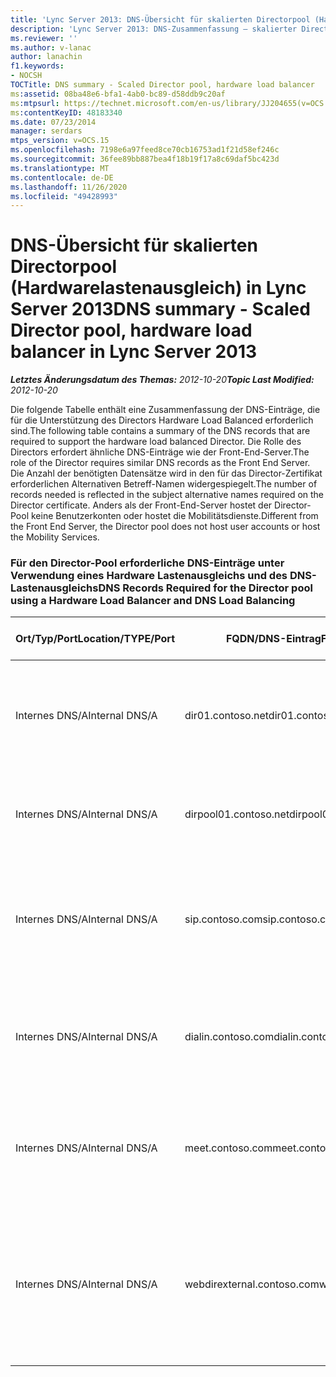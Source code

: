 ```yaml
---
title: 'Lync Server 2013: DNS-Übersicht für skalierten Directorpool (Hardwarelastenausgleich)'
description: 'Lync Server 2013: DNS-Zusammenfassung – skalierter Director-Pool, Hardware-Lastenausgleichsmodul.'
ms.reviewer: ''
ms.author: v-lanac
author: lanachin
f1.keywords:
- NOCSH
TOCTitle: DNS summary - Scaled Director pool, hardware load balancer
ms:assetid: 08ba48e6-bfa1-4ab0-bc89-d58ddb9c20af
ms:mtpsurl: https://technet.microsoft.com/en-us/library/JJ204655(v=OCS.15)
ms:contentKeyID: 48183340
ms.date: 07/23/2014
manager: serdars
mtps_version: v=OCS.15
ms.openlocfilehash: 7198e6a97feed8ce70cb16753ad1f21d58ef246c
ms.sourcegitcommit: 36fee89bb887bea4f18b19f17a8c69daf5bc423d
ms.translationtype: MT
ms.contentlocale: de-DE
ms.lasthandoff: 11/26/2020
ms.locfileid: "49428993"
---
```

# <a name="dns-summary---scaled-director-pool-hardware-load-balancer-in-lync-server-2013"></a><span data-ttu-id="78383-103">DNS-Übersicht für skalierten Directorpool (Hardwarelastenausgleich) in Lync Server 2013</span><span class="sxs-lookup"><span data-stu-id="78383-103">DNS summary - Scaled Director pool, hardware load balancer in Lync Server 2013</span></span>

<div data-xmlns="http://www.w3.org/1999/xhtml">

<div class="topic" data-xmlns="http://www.w3.org/1999/xhtml" data-msxsl="urn:schemas-microsoft-com:xslt" data-cs="https://msdn.microsoft.com/">

<div data-asp="https://msdn2.microsoft.com/asp">



</div>

<div id="mainSection">

<div id="mainBody"><span data-ttu-id="78383-104">

<span> </span></span><span class="sxs-lookup"><span data-stu-id="78383-104">

<span> </span></span></span>

<span data-ttu-id="78383-105">_**Letztes Änderungsdatum des Themas:** 2012-10-20_</span><span class="sxs-lookup"><span data-stu-id="78383-105">_**Topic Last Modified:** 2012-10-20_</span></span>

<span data-ttu-id="78383-106">Die folgende Tabelle enthält eine Zusammenfassung der DNS-Einträge, die für die Unterstützung des Directors Hardware Load Balanced erforderlich sind.</span><span class="sxs-lookup"><span data-stu-id="78383-106">The following table contains a summary of the DNS records that are required to support the hardware load balanced Director.</span></span> <span data-ttu-id="78383-107">Die Rolle des Directors erfordert ähnliche DNS-Einträge wie der Front-End-Server.</span><span class="sxs-lookup"><span data-stu-id="78383-107">The role of the Director requires similar DNS records as the Front End Server.</span></span> <span data-ttu-id="78383-108">Die Anzahl der benötigten Datensätze wird in den für das Director-Zertifikat erforderlichen Alternativen Betreff-Namen widergespiegelt.</span><span class="sxs-lookup"><span data-stu-id="78383-108">The number of records needed is reflected in the subject alternative names required on the Director certificate.</span></span> <span data-ttu-id="78383-109">Anders als der Front-End-Server hostet der Director-Pool keine Benutzerkonten oder hostet die Mobilitätsdienste.</span><span class="sxs-lookup"><span data-stu-id="78383-109">Different from the Front End Server, the Director pool does not host user accounts or host the Mobility Services.</span></span>

### <a name="dns-records-required-for-the-director-pool-using-a-hardware-load-balancer-and-dns-load-balancing"></a><span data-ttu-id="78383-110">Für den Director-Pool erforderliche DNS-Einträge unter Verwendung eines Hardware Lastenausgleichs und des DNS-Lastenausgleichs</span><span class="sxs-lookup"><span data-stu-id="78383-110">DNS Records Required for the Director pool using a Hardware Load Balancer and DNS Load Balancing</span></span>

<table>
<colgroup>
<col style="width: 25%" />
<col style="width: 25%" />
<col style="width: 25%" />
<col style="width: 25%" />
</colgroup>
<thead>
<tr class="header">
<th><span data-ttu-id="78383-111">Ort/Typ/Port</span><span class="sxs-lookup"><span data-stu-id="78383-111">Location/TYPE/Port</span></span></th>
<th><span data-ttu-id="78383-112">FQDN/DNS-Eintrag</span><span class="sxs-lookup"><span data-stu-id="78383-112">FQDN/DNS Record</span></span></th>
<th><span data-ttu-id="78383-113">IP-Adresse/FQDN</span><span class="sxs-lookup"><span data-stu-id="78383-113">IP Address/FQDN</span></span></th>
<th><span data-ttu-id="78383-114">Karten/Kommentare</span><span class="sxs-lookup"><span data-stu-id="78383-114">Maps to/Comments</span></span></th>
</tr>
</thead>
<tbody>
<tr class="odd">
<td><p><span data-ttu-id="78383-115">Internes DNS/A</span><span class="sxs-lookup"><span data-stu-id="78383-115">Internal DNS/A</span></span></p></td>
<td><p><span data-ttu-id="78383-116">dir01.contoso.net</span><span class="sxs-lookup"><span data-stu-id="78383-116">dir01.contoso.net</span></span></p></td>
<td><p><span data-ttu-id="78383-117">Director</span><span class="sxs-lookup"><span data-stu-id="78383-117">Director</span></span></p></td>
<td><p><span data-ttu-id="78383-118">Director-Hosteintrag für Replikation und Server-zu-Server-Kommunikation</span><span class="sxs-lookup"><span data-stu-id="78383-118">Director host record used for replication and server to server communication</span></span></p></td>
</tr>
<tr class="even">
<td><p><span data-ttu-id="78383-119">Internes DNS/A</span><span class="sxs-lookup"><span data-stu-id="78383-119">Internal DNS/A</span></span></p></td>
<td><p><span data-ttu-id="78383-120">dirpool01.contoso.net</span><span class="sxs-lookup"><span data-stu-id="78383-120">dirpool01.contoso.net</span></span></p></td>
<td><p><span data-ttu-id="78383-121">Director Pool HLB VIP</span><span class="sxs-lookup"><span data-stu-id="78383-121">Director pool HLB VIP</span></span></p></td>
<td><p><span data-ttu-id="78383-122">Host-Eintrag für den Director-Pool für DNS Load Balancing</span><span class="sxs-lookup"><span data-stu-id="78383-122">Host record for the DNS load balanced Director pool</span></span></p></td>
</tr>
<tr class="odd">
<td><p><span data-ttu-id="78383-123">Internes DNS/A</span><span class="sxs-lookup"><span data-stu-id="78383-123">Internal DNS/A</span></span></p></td>
<td><p><span data-ttu-id="78383-124">sip.contoso.com</span><span class="sxs-lookup"><span data-stu-id="78383-124">sip.contoso.com</span></span></p></td>
<td><p><span data-ttu-id="78383-125">Director Pool HLB VIP</span><span class="sxs-lookup"><span data-stu-id="78383-125">Director pool HLB VIP</span></span></p></td>
<td><p><span data-ttu-id="78383-126">SIP (Inbound Session Initiation Protocol) von der internen Schnittstelle des Edge-Servers</span><span class="sxs-lookup"><span data-stu-id="78383-126">Inbound session initiation protocol (SIP) from the internal interface of the Edge Server</span></span></p></td>
</tr>
<tr class="even">
<td><p><span data-ttu-id="78383-127">Internes DNS/A</span><span class="sxs-lookup"><span data-stu-id="78383-127">Internal DNS/A</span></span></p></td>
<td><p><span data-ttu-id="78383-128">dialin.contoso.com</span><span class="sxs-lookup"><span data-stu-id="78383-128">dialin.contoso.com</span></span></p></td>
<td><p><span data-ttu-id="78383-129">Director Pool HLB VIP</span><span class="sxs-lookup"><span data-stu-id="78383-129">Director pool HLB VIP</span></span></p></td>
<td><p><span data-ttu-id="78383-130">Hardware Load Balanced veröffentlichte Dialin-Webdienste vom Reverse-Proxy</span><span class="sxs-lookup"><span data-stu-id="78383-130">Hardware load balanced published dialin web services from reverse proxy</span></span></p></td>
</tr>
<tr class="odd">
<td><p><span data-ttu-id="78383-131">Internes DNS/A</span><span class="sxs-lookup"><span data-stu-id="78383-131">Internal DNS/A</span></span></p></td>
<td><p><span data-ttu-id="78383-132">meet.contoso.com</span><span class="sxs-lookup"><span data-stu-id="78383-132">meet.contoso.com</span></span></p></td>
<td><p><span data-ttu-id="78383-133">Director Pool HLB VIP</span><span class="sxs-lookup"><span data-stu-id="78383-133">Director pool HLB VIP</span></span></p></td>
<td><p><span data-ttu-id="78383-134">Hardware Load Balanced veröffentlicht Meet Web Services from Reverse Proxy</span><span class="sxs-lookup"><span data-stu-id="78383-134">Hardware load balanced published meet web services from reverse proxy</span></span></p></td>
</tr>
<tr class="even">
<td><p><span data-ttu-id="78383-135">Internes DNS/A</span><span class="sxs-lookup"><span data-stu-id="78383-135">Internal DNS/A</span></span></p></td>
<td><p><span data-ttu-id="78383-136">webdirexternal.contoso.com</span><span class="sxs-lookup"><span data-stu-id="78383-136">webdirexternal.contoso.com</span></span></p></td>
<td><p><span data-ttu-id="78383-137">Director Pool HLB VIP</span><span class="sxs-lookup"><span data-stu-id="78383-137">Director pool HLB VIP</span></span></p></td>
<td><p><span data-ttu-id="78383-138">Vom Reverse Proxy Web-Ticket externe Webdienste für den Director-Pool veröffentlichte und definierte Hardware Lastenausgleich</span><span class="sxs-lookup"><span data-stu-id="78383-138">Hardware load balanced published and defined by the reverse proxy Web Ticket external web services for the Director pool</span></span></p></td>
</tr>
</tbody>
</table><span data-ttu-id="78383-139">


</div>

<span> </span>

</div>

</div>

</span><span class="sxs-lookup"><span data-stu-id="78383-139">


</div>

<span> </span>

</div>

</div>

</span></span></div>

